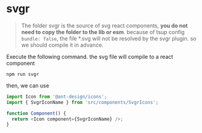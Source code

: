 # svgr

> The folder svgr is the source of svg react components, **you do not need to copy the folder to the lib or esm**. because of tsup config `bundle: false`, the file \*.svg will not be resolved by the svgr plugin. so we should compile it in advance.

Execute the following command. the svg file will compile to a react component

`npm run svgr`

then, we can use

```js
import Icon from '@ant-design/icons';
import { SvgrIconName } from 'src/components/SvgrIcons';

function Component() {
  return <Icon component={SvgrIconName} />;
}
```
